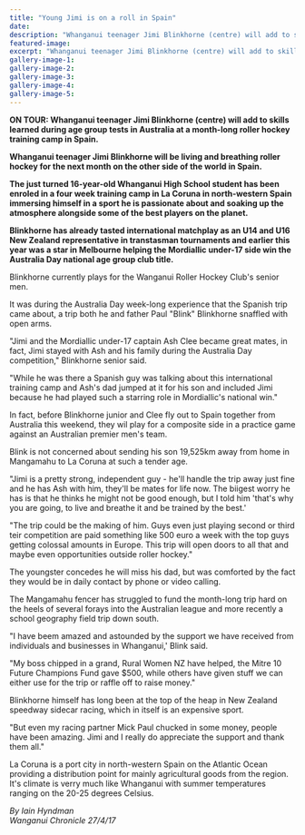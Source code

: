 ```yaml
---
title: "Young Jimi is on a roll in Spain"
date: 
description: "Whanganui teenager Jimi Blinkhorne (centre) will add to skills learned during age group tests in Australia at a month-long roller hockey training camp in Spain..."
featured-image: 
excerpt: "Whanganui teenager Jimi Blinkhorne (centre) will add to skills learned during age group tests in Australia at a month-long roller hockey training camp in Spain."
gallery-image-1: 
gallery-image-2: 
gallery-image-3: 
gallery-image-4: 
gallery-image-5: 
---
```


<p><strong>ON TOUR: Whanganui teenager Jimi Blinkhorne (centre) will add to skills learned during age group tests in Australia at a month-long roller hockey training camp in Spain.</strong></p>
<p><strong>Whanganui teenager Jimi Blinkhorne will be living and breathing roller hockey for the next month on the other side of the world in Spain.</strong></p>
<p><strong>The just turned 16-year-old Whanganui High School student has been enroled in a four week training camp in La Coruna in north-western Spain immersing himself in a sport he is passionate about and soaking up the atmosphere alongside some of the best players on the planet.</strong></p>
<p><strong>Blinkhorne has already tasted international matchplay as an U14 and U16 New Zealand representative in transtasman tournaments and earlier this year was a star in Melbourne helping the Mordiallic under-17 side win the Australia Day national age group club title.&nbsp;</strong></p>
<p>Blinkhorne currently plays for the Wanganui Roller Hockey Club's senior men.</p>
<p>It was during the Australia Day week-long experience that the Spanish trip came about, a trip both he and father Paul "Blink" Blinkhorne snaffled with open arms.</p>
<p>"Jimi and the Mordiallic under-17 captain Ash Clee became great mates, in fact, Jimi stayed with Ash and his family during the Australia Day competition," Blinkhorne senior said.</p>
<p>"While he was there a Spanish guy was talking about this international training camp and Ash's dad jumped at it for his son and included Jimi because he had played such a starring role in Mordiallic's national win."</p>
<p>In fact, before Blinkhorne junior and Clee fly out to Spain together from Australia this weekend, they wil play for a composite side in a practice game against an Australian premier men's team.</p>
<p>Blink is not concerned about sending his son 19,525km away from home in Mangamahu to La Coruna at such a tender age.</p>
<p>"Jimi is a pretty strong, independent guy - he'll handle the trip away just fine and he has Ash with him, they'll be mates for life now. The biigest worry he has is that he thinks he might not be good enough, but I told him 'that's why you are going, to live and breathe it and be trained by the best.'</p>
<p>"The trip could be the making of him. Guys even just playing second or third teir competition are paid something like 500 euro a week with the top guys getting colossal amounts in Europe. This trip will open doors to all that and maybe even opportunities outside roller hockey."</p>
<p>The youngster concedes he will miss his dad, but was comforted by the fact they would be in daily contact by phone or video calling.</p>
<p>The Mangamahu fencer has struggled to fund the month-long trip hard on the heels of several forays into the Australian league and more recently a school geography field trip down south.</p>
<p>"I have beem amazed and astounded by the support we have received from individuals and businesses in Whanganui,' Blink said.</p>
<p>"My boss chipped in a grand, Rural Women NZ have helped, the Mitre 10 Future Champions Fund gave $500, while others have given stuff we can either use for the trip or raffle off to raise money."</p>
<p>Blinkhorne himself has long been at the top of the heap in New Zealand speedway sidecar racing, which in itself is an expensive sport.</p>
<p>"But even my racing partner Mick Paul chucked in some money, people have been amazing. Jimi and I really do appreciate the support and thank them all."</p>
<p>La Coruna is a port city in north-western Spain on the Atlantic Ocean providing a distribution point for mainly agricultural goods from the region. It's climate is verry much like Whanganui with summer temperatures ranging on the 20-25 degrees Celsius.</p>
<p class="clear syndicator"><em>By Iain Hyndman</em><br /><em>Wanganui Chronicle 27/4/17</em></p>

